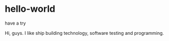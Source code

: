 # hello-world
have a try

Hi, guys. I like ship building technology, software testing and programming.
